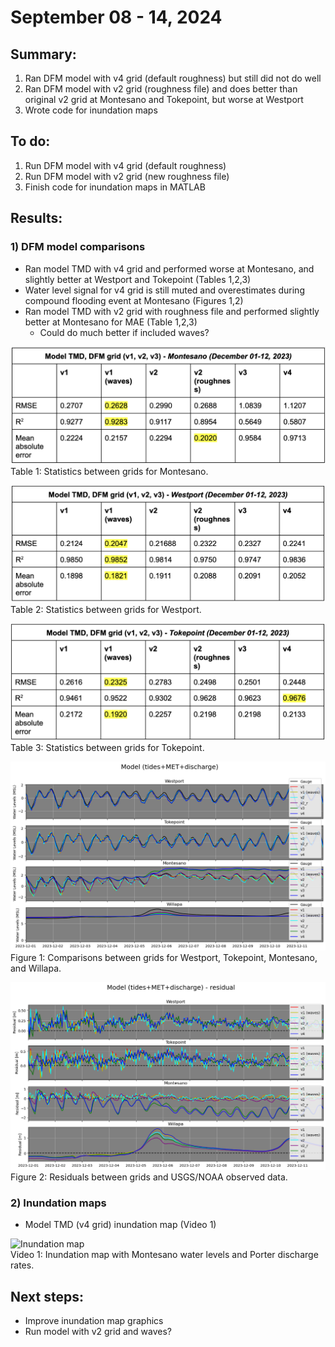 # September 08 - 14, 2024

## Summary: 
1) Ran DFM model with v4 grid (default roughness) but still did not do well<br>
2) Ran DFM model with v2 grid (roughness file) and does better than original v2 grid at Montesano and Tokepoint, but worse at Westport<br>
3) Wrote code for inundation maps<br> 


## To do:
1) Run DFM model with v4 grid (default roughness)<br>
2) Run DFM model with v2 grid (new roughness file)<br>
3) Finish code for inundation maps in MATLAB<br>

## Results:
### 1) DFM model comparisons
- Ran model TMD with v4 grid and performed worse at Montesano, and slightly better at Westport and Tokepoint (Tables 1,2,3)
- Water level signal for v4 grid is still muted and overestimates during compound flooding event at Montesano (Figures 1,2)
- Ran model TMD with v2 grid with roughness file and performed slightly better at Montesano for MAE (Table 1,2,3)
	- Could do much better if included waves?


![Montesano stats](../Figures/091024meeting/MontesanoGrid_stats.png)<br>
Table 1: Statistics between grids for Montesano.<br>

![Montesano stats](../Figures/091024meeting/WestportGrid_stats.png)<br>
Table 2: Statistics between grids for Westport.<br>

![Montesano stats](../Figures/091024meeting/TokepointGrid_stats.png)<br>
Table 3: Statistics between grids for Tokepoint.<br>

![Water level time series](../Figures/091024meeting/modelTMD_v1v2v3v4_timeseries_waterlevels.png)<br>
Figure 1: Comparisons between grids for Westport, Tokepoint, Montesano, and Willapa.<br>

![Water level time series](../Figures/091024meeting/modelTMD_v1v2v3v4_timeseries_residual.png)<br>
Figure 2: Residuals between grids and USGS/NOAA observed data.<br>


### 2) Inundation maps
- Model TMD (v4 grid) inundation map (Video 1)

![Inundation map](../Figures/091024meeting/Job20676065_v4.gif)<br>
Video 1: Inundation map with Montesano water levels and Porter discharge rates.<br>


## Next steps:
- Improve inundation map graphics
- Run model with v2 grid and waves?
